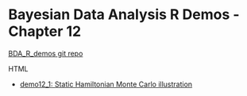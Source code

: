 # Bayesian Data Analysis R Demos - Chapter 12

[BDA_R_demos git repo](https://github.com/avehtari/BDA_R_demos/)

HTML
- [demo12_1: Static Hamiltonian Monte Carlo illustration](demo12_1.html)
